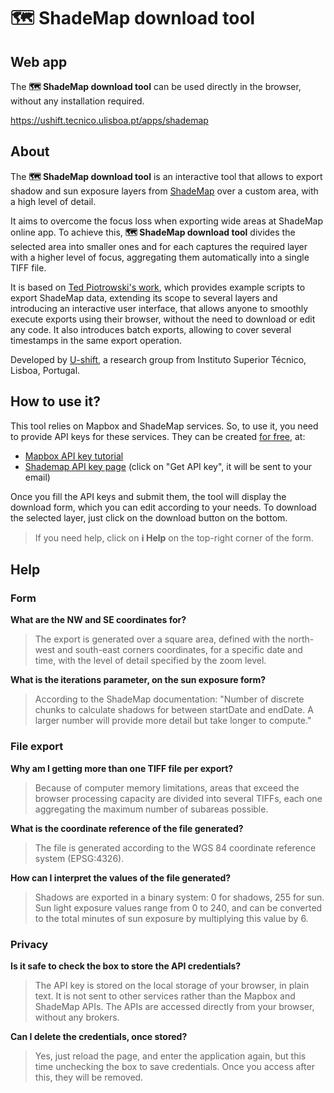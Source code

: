 # 🗺️ ShadeMap download tool



## Web app

The **🗺️ ShadeMap download tool** can be used directly in the browser, without any installation required.

https://ushift.tecnico.ulisboa.pt/apps/shademap



## About

The **🗺️ ShadeMap download tool** is an interactive tool that allows to export shadow and sun exposure layers from [ShadeMap](https://shademap.app/) over a custom area, with a high level of detail.

It aims to overcome the focus loss when exporting wide areas at ShadeMap online app. To achieve this, **🗺️ ShadeMap download tool** divides the selected area into smaller ones and for each captures the required layer with a higher level of focus, aggregating them automatically into a single TIFF file.

It is based on [Ted Piotrowski's work](https://github.com/ted-piotrowski/shademap-examples), which provides example scripts to export ShadeMap data, extending its scope to several layers and introducing an interactive user interface, that allows anyone to smoothly execute exports using their browser, without the need to download or edit any code. It also introduces batch exports, allowing to cover several timestamps in the same export operation.

Developed by [U-shift](https://ushift.tecnico.ulisboa.pt), a research group from Instituto Superior Técnico, Lisboa, Portugal.



## How to use it?

This tool relies on Mapbox and ShadeMap services. So, to use it, you need to provide API keys for these services. They can be created <u>for free</u>, at:

- [Mapbox API key tutorial](https://docs.mapbox.com/help/getting-started/access-tokens/)            
- [Shademap API key page](https://shademap.app/about/#) (click on "Get API key", it will be sent to your email)             

Once you fill the API keys and submit them, the tool will display the download form, which you can edit according to your needs. To download the selected layer, just click on the download button on the bottom.

> If you need help, click on **ℹ️ Help** on the top-right corner of the form.



## Help

### Form

**What are the NW and SE coordinates for?**                

> The export is generated over a square area, defined with the north-west and south-east corners coordinates, for a specific date and time, with the level of detail specified by the zoom level.                

**What is the iterations parameter, on the sun exposure form?**                

>  According to the ShadeMap documentation: "Number of discrete chunks to calculate shadows for between startDate and endDate. A larger number will provide more detail but take longer to compute."                

### File export

**Why am I getting more than one TIFF file per export?**                

> Because of computer memory limitations, areas that  exceed the browser processing capacity are divided into several TIFFs,  each one aggregating the maximum number of subareas possible.                

**What is the coordinate reference of the file generated?**                 

>  The file is generated according to the WGS 84 coordinate reference system (EPSG:4326).                

**How can I interpret the values of the file generated?**                

>  Shadows are exported in a binary system: 0 for shadows, 255 for sun. Sun light exposure values range from 0 to 240, and can be converted to the total minutes of sun exposure by multiplying this value by 6.                                    

### Privacy

**Is it safe to check the box to store the API credentials?**                 

> The API key is stored on the local storage of your browser, in plain text. It is not sent to other services rather than the Mapbox and ShadeMap APIs. The APIs are accessed directly from your browser, without any brokers.                

**Can I delete the credentials, once stored?**                

> Yes, just reload the page, and enter the application again, but this time unchecking the box to save credentials. Once you access after this, they will be removed.                